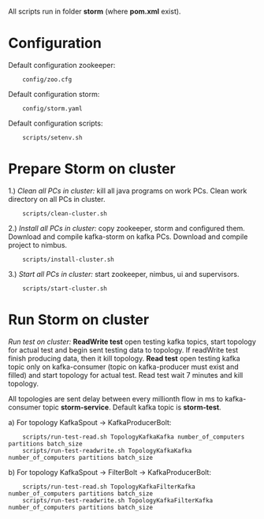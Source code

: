All scripts run in folder <b>storm</b> (where <b>pom.xml</b> exist).

Configuration
============================

Default configuration zookeeper:

        config/zoo.cfg

Default configuration storm:

        config/storm.yaml

Default configuration scripts:

        scripts/setenv.sh


Prepare Storm on cluster
============================

1.) <i>Clean all PCs in cluster:</i> kill all java programs on work PCs.
Clean work directory on all PCs in cluster.

        scripts/clean-cluster.sh

2.) <i>Install all PCs in cluster:</i> copy zookeeper, storm and configured them.
Download and compile kafka-storm on kafka PCs. Download and compile project to nimbus.

        scripts/install-cluster.sh

3.) <i>Start all PCs in cluster:</i> start zookeeper, nimbus, ui and supervisors.

        scripts/start-cluster.sh

Run Storm on cluster
============================

<i>Run test on cluster:</i> <b>ReadWrite test</b> open testing kafka topics, start topology for actual test
and begin sent testing data to topology. If readWrite test finish producing data, then it kill topology.
<b>Read test</b> open testing kafka topic only on kafka-consumer (topic on kafka-producer must exist and filled)
and start topology for actual test. Read test wait 7 minutes and kill topology.

All topologies are sent delay between every millionth flow in ms to kafka-consumer topic <b>storm-service</b>.
Default kafka topic is <b>storm-test</b>.

a) For topology KafkaSpout -> KafkaProducerBolt:

        scripts/run-test-read.sh TopologyKafkaKafka number_of_computers partitions batch_size
        scripts/run-test-readwrite.sh TopologyKafkaKafka number_of_computers partitions batch_size

b) For topology KafkaSpout -> FilterBolt -> KafkaProducerBolt:

        scripts/run-test-read.sh TopologyKafkaFilterKafka number_of_computers partitions batch_size
        scripts/run-test-readwrite.sh TopologyKafkaFilterKafka number_of_computers partitions batch_size
